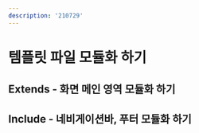 ```yaml
---
description: '210729'
---
```


# 템플릿 파일 모듈화 하기

## Extends - 화면 메인 영역 모듈화 하기





## Include - 네비게이션바, 푸터 모듈화 하기

